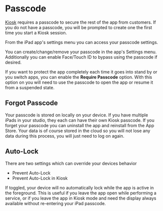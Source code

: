 # Passcode

[Kiosk](../concepts/kiosk.md) requires a passcode to secure the rest of the app from customers. If you do not have a passcode, you will be prompted to create one the first time you start a Kiosk session.

From the iPad app's settings menu you can access your passcode settings.

You can create/change/remove your passcode in the app's Settings menu. Additionally you can enable Face/Touch ID to bypass using the passcode if desired.

If you want to protect the app completely each time it goes into stand by or you switch apps, you can enable the **Require Passcode** option. With this option on you will need to use the passcode to open the app or resume it from a suspended state.

## Forgot Passcode

Your passcode is stored on locally on your device. If you have multiple iPads in your studio, they each can have their own Kiosk passcode. If you forget your passcode you can uninstall the app and reinstall from the App Store. Your data is of course stored in the cloud so you will not lose any data during this process, you will just need to log on again.

## Auto-Lock

There are two settings which can override your devices behavior

- Prevent Auto-Lock
- Prevent Auto-Lock in Kiosk

If toggled, your device will no automatically lock while the app is active in the foreground. This is useful if you leave the app open while performing a service, or if you leave the app in Kiosk mode and need the display always available without re-entering your iPad passcode.